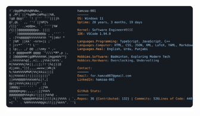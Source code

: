<a href="https://github.com/Andrew6rant/Andrew6rant">
  <picture>
    <source media="(prefers-color-scheme: dark)" srcset="https://raw.githubusercontent.com/hamzaa-001/hamzaa-001/main/dark-mode.svg">
    <img alt="Andrew Grant's GitHub Profile README" src="https://raw.githubusercontent.com/hamzaa-001/hamzaa-001/main/dark-mode.svg">
  </picture>
</a>
